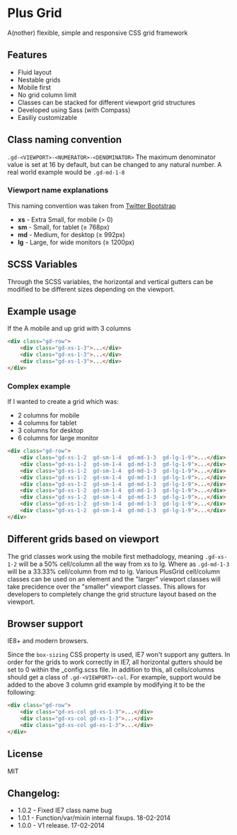 # Plus Grid
A(nother) flexible, simple and responsive CSS grid framework

## Features
* Fluid layout
* Nestable grids
* Mobile first
* No grid column limit
* Classes can be stacked for different viewport grid structures
* Developed using Sass (with Compass)
* Easiliy customizable

## Class naming convention
`.gd-<VIEWPORT>-<NUMERATOR>-<DENOMINATOR>`
The maximum denominator value is set at 16 by default, but can be changed to any natural number. A real world example would be `.gd-md-1-8`

### Viewport name explanations
This naming convention was taken from [Twitter Bootstrap](http://getbootstrap.com/)
* **xs** - Extra Small, for mobile (&gt; 0)
* **sm** - Small, for tablet (&ge; 768px)
* **md** - Medium, for desktop (&ge; 992px)
* **lg** - Large, for wide monitors (&ge; 1200px)

## SCSS Variables
Through the SCSS variables, the horizontal and vertical gutters can be modified to be different sizes depending on the viewport.

## Example usage
If the
A mobile and up grid with 3 columns
```html
<div class="gd-row">
    <div class="gd-xs-1-3">...</div>
    <div class="gd-xs-1-3">...</div>
    <div class="gd-xs-1-3">...</div>
</div>
```

### Complex example
If I wanted to create a grid which was:
* 2 columns for mobile
* 4 columns for tablet
* 3 columns for desktop
* 6 columns for large monitor

```html
<div class="gd-row">
    <div class="gd-xs-1-2  gd-sm-1-4  gd-md-1-3  gd-lg-1-9">...</div>
    <div class="gd-xs-1-2  gd-sm-1-4  gd-md-1-3  gd-lg-1-9">...</div>
    <div class="gd-xs-1-2  gd-sm-1-4  gd-md-1-3  gd-lg-1-9">...</div>
    <div class="gd-xs-1-2  gd-sm-1-4  gd-md-1-3  gd-lg-1-9">...</div>
    <div class="gd-xs-1-2  gd-sm-1-4  gd-md-1-3  gd-lg-1-9">...</div>
    <div class="gd-xs-1-2  gd-sm-1-4  gd-md-1-3  gd-lg-1-9">...</div>
    <div class="gd-xs-1-2  gd-sm-1-4  gd-md-1-3  gd-lg-1-9">...</div>
    <div class="gd-xs-1-2  gd-sm-1-4  gd-md-1-3  gd-lg-1-9">...</div>
    <div class="gd-xs-1-2  gd-sm-1-4  gd-md-1-3  gd-lg-1-9">...</div>
</div>
```

## Different grids based on viewport
The grid classes work using the mobile first methadology, meaning `.gd-xs-1-2` will be a 50% cell/column all the way from xs to lg. Where as `.gd-md-1-3` will be a 33.33% cell/column from md to lg. Various PlusGrid cell/column classes can be used on an element and the "larger" viewport classes will take precidence over the "smaller" viewport classes. This allows for developers to completely change the grid structure layout based on the viewport.

## Browser support
IE8+ and modern browsers.

Since the `box-sizing` CSS property is used, IE7 won't support any gutters. In order for the grids to work correctly in IE7, all horizontal gutters should be set to 0 within the _config.scss file. In addition to this, all cells/columns should get a class of `.gd-<VIEWPORT>-col`. For example, support would be added to the above 3 column grid example by modifying it to be the following:
```html
<div class="gd-row">
    <div class="gd-xs-col gd-xs-1-3">...</div>
    <div class="gd-xs-col gd-xs-1-3">...</div>
    <div class="gd-xs-col gd-xs-1-3">...</div>
</div>
```

## License
MIT

## Changelog:
* 1.0.2 - Fixed IE7 class name bug
* 1.0.1 - Function/var/mixin internal fixups. 18-02-2014
* 1.0.0 - V1 release. 17-02-2014